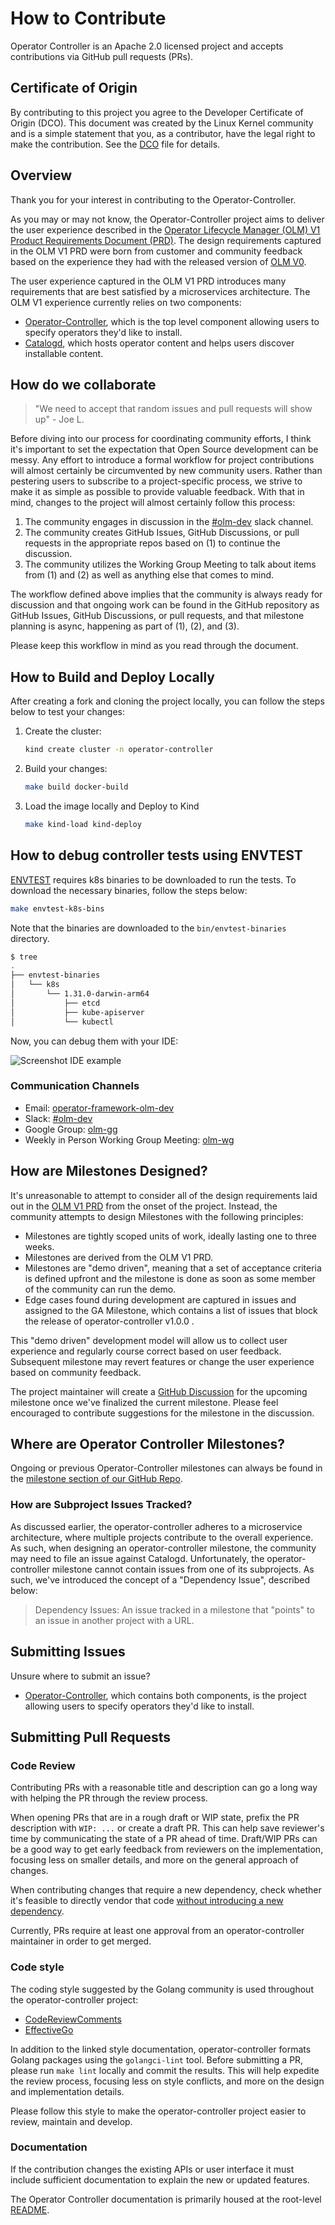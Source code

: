 # How to Contribute

Operator Controller is an Apache 2.0 licensed project and accepts contributions via GitHub pull requests (PRs).

## Certificate of Origin

By contributing to this project you agree to the Developer Certificate of
Origin (DCO). This document was created by the Linux Kernel community and is a
simple statement that you, as a contributor, have the legal right to make the
contribution. See the [DCO](https://github.com/operator-framework/operator-controller/blob/main/DCO) file for details.

## Overview

Thank you for your interest in contributing to the Operator-Controller.

As you may or may not know, the Operator-Controller project aims to deliver the user experience described in the [Operator Lifecycle Manager (OLM) V1 Product Requirements Document (PRD)](https://docs.google.com/document/d/1-vsZ2dAODNfoHb7Nf0fbYeKDF7DUqEzS9HqgeMCvbDs/edit). The design requirements captured in the OLM V1 PRD were born from customer and community feedback based on the experience they had with the released version of [OLM V0](https://github.com/operator-framework/operator-lifecycle-manager).

The user experience captured in the OLM V1 PRD introduces many requirements that are best satisfied by a microservices architecture. The OLM V1 experience currently relies on two components:

- [Operator-Controller](https://github.com/operator-framework/operator-controller/), which is the top level component allowing users to specify operators they'd like to install.
- [Catalogd](https://github.com/operator-framework/operator-controller/tree/main/catalogd), which hosts operator content and helps users discover installable content.

## How do we collaborate

> "We need to accept that random issues and pull requests will show up" - Joe L.

Before diving into our process for coordinating community efforts, I think it's important to set the expectation that Open Source development can be messy. Any effort to introduce a formal workflow for project contributions will almost certainly be circumvented by new community users. Rather than pestering users to subscribe to a project-specific process, we strive to make it as simple as possible to provide valuable feedback. With that in mind, changes to the project will almost certainly follow this process:

1. The community engages in discussion in the [#olm-dev](https://kubernetes.slack.com/archives/C0181L6JYQ2) slack channel.
2. The community creates GitHub Issues, GitHub Discussions, or pull requests in the appropriate repos based on (1) to continue the discussion.
3. The community utilizes the Working Group Meeting to talk about items from (1) and (2) as well as anything else that comes to mind.

The workflow defined above implies that the community is always ready for discussion and that ongoing work can be found in the GitHub repository as GitHub Issues, GitHub Discussions, or pull requests, and that milestone planning is async, happening as part of (1), (2), and (3).

Please keep this workflow in mind as you read through the document.

## How to Build and Deploy Locally

After creating a fork and cloning the project locally,
you can follow the steps below to test your changes:

1. Create the cluster:

    ```sh
    kind create cluster -n operator-controller
    ```

2. Build your changes:

    ```sh
    make build docker-build
    ```

3. Load the image locally and Deploy to Kind

    ```sh
    make kind-load kind-deploy
    ```

## How to debug controller tests using ENVTEST

[ENVTEST](https://book.kubebuilder.io/reference/envtest) requires k8s binaries to be downloaded to run the tests.
To download the necessary binaries, follow the steps below:

```sh
make envtest-k8s-bins
```

Note that the binaries are downloaded to the `bin/envtest-binaries` directory.

```sh
$ tree
.
├── envtest-binaries
│   └── k8s
│       └── 1.31.0-darwin-arm64
│           ├── etcd
│           ├── kube-apiserver
│           └── kubectl
```

Now, you can debug them with your IDE:

![Screenshot IDE example](https://github.com/user-attachments/assets/3096d524-0686-48ca-911c-5b843093ad1f)

### Communication Channels

- Email: [operator-framework-olm-dev](mailto:operator-framework-olm-dev@googlegroups.com)
- Slack: [#olm-dev](https://kubernetes.slack.com/archives/C0181L6JYQ2)
- Google Group: [olm-gg](https://groups.google.com/g/operator-framework-olm-dev)
- Weekly in Person Working Group Meeting: [olm-wg](https://github.com/operator-framework/community#operator-lifecycle-manager-working-group)

## How are Milestones Designed?

It's unreasonable to attempt to consider all of the design requirements laid out in the [OLM V1 PRD](https://docs.google.com/document/d/1-vsZ2dAODNfoHb7Nf0fbYeKDF7DUqEzS9HqgeMCvbDs/edit) from the onset of the project. Instead, the community attempts to design Milestones with the following principles:

- Milestones are tightly scoped units of work, ideally lasting one to three weeks.
- Milestones are derived from the OLM V1 PRD.
- Milestones are "demo driven", meaning that a set of acceptance criteria is defined upfront and the milestone is done as soon as some member of the community can run the demo.
- Edge cases found during development are captured in issues and assigned to the GA Milestone, which contains a list of issues that block the release of operator-controller v1.0.0 .

This "demo driven" development model will allow us to collect user experience and regularly course correct based on user feedback. Subsequent milestone may revert features or change the user experience based on community feedback.

The project maintainer will create a [GitHub Discussion](https://github.com/operator-framework/operator-controller/discussions) for the upcoming milestone once we've finalized the current milestone. Please feel encouraged to contribute suggestions for the milestone in the discussion.

## Where are Operator Controller Milestones?

Ongoing or previous Operator-Controller milestones can always be found in the [milestone section of our GitHub Repo](https://github.com/operator-framework/operator-controller/milestones).

### How are Subproject Issues Tracked?

As discussed earlier, the operator-controller adheres to a microservice architecture, where multiple projects contribute to the overall experience. As such, when designing an operator-controller milestone, the community may need to file an issue against Catalogd. Unfortunately, the operator-controller milestone cannot contain issues from one of its subprojects. As such, we've introduced the concept of a "Dependency Issue", described below:

> Dependency Issues: An issue tracked in a milestone that "points" to an issue in another project with a URL.

## Submitting Issues

Unsure where to submit an issue?

- [Operator-Controller](https://github.com/operator-framework/operator-controller/), which contains both components, is the project allowing users to specify operators they'd like to install.

## Submitting Pull Requests

### Code Review

Contributing PRs with a reasonable title and description can go a long way with helping the PR through the review
process.

When opening PRs that are in a rough draft or WIP state, prefix the PR description with `WIP: ...` or create a draft PR.
This can help save reviewer's time by communicating the state of a PR ahead of time. Draft/WIP PRs can be a good way to
get early feedback from reviewers on the implementation, focusing less on smaller details, and more on the general
approach of changes.

When contributing changes that require a new dependency, check whether it's feasible to directly vendor that
code [without introducing a new dependency](https://go-proverbs.github.io/).

Currently, PRs require at least one approval from an operator-controller maintainer in order to get merged.

### Code style

The coding style suggested by the Golang community is used throughout the operator-controller project:

- [CodeReviewComments](https://github.com/golang/go/wiki/CodeReviewComments)
- [EffectiveGo](https://golang.org/doc/effective_go)

In addition to the linked style documentation, operator-controller formats Golang packages using the `golangci-lint` tool. Before
submitting a PR, please run `make lint` locally and commit the results. This will help expedite the review process,
focusing less on style conflicts, and more on the design and implementation details.

Please follow this style to make the operator-controller project easier to review, maintain and develop.

### Documentation

If the contribution changes the existing APIs or user interface it must include sufficient documentation to explain the
new or updated features.

The Operator Controller documentation is primarily housed at the root-level [README](https://github.com/operator-framework/operator-controller/blob/main/README.md).
